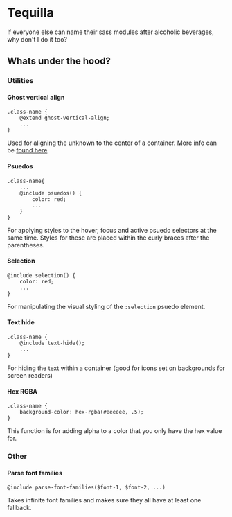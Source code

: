 # Tequilla

If everyone else can name their sass modules after alcoholic beverages, why don't I
do it too?



## Whats under the hood?


### Utilities

#### Ghost vertical align
```
.class-name {
    @extend ghost-vertical-align;
    ...
}
```
Used for aligning the unknown to the center of a container.
More info can be [found here](https://css-tricks.com/centering-in-the-unknown/)


#### Psuedos

```
.class-name{
    ...
    @include psuedos() {
        color: red;
        ...
    }
}
```
For applying styles to the hover, focus and active psuedo selectors at the same time.
Styles for these are placed within the curly braces after the parentheses.


#### Selection

```
@include selection() {
    color: red;
    ...
}
```
For manipulating the visual styling of the `:selection` psuedo element.


#### Text hide
```
.class-name {
    @include text-hide();
    ...
}
```
For hiding the text within a container
(good for icons set on backgrounds for screen readers)

#### Hex RGBA

```
.class-name {
    background-color: hex-rgba(#eeeeee, .5);
}
```
This function is for adding alpha to a color that you only have the hex value
for.


### Other

#### Parse font families
```
@include parse-font-families($font-1, $font-2, ...)
```

Takes infinite font families and makes sure they all have at least one fallback.
